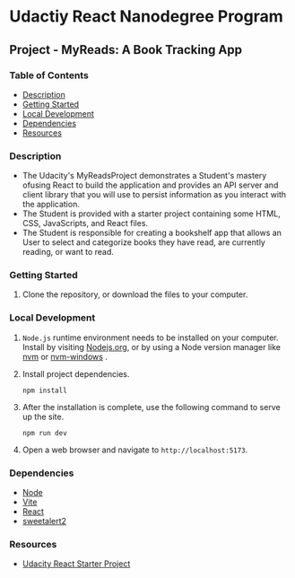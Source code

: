 # Udactiy React Nanodegree Program

## Project - MyReads: A Book Tracking App

### Table of Contents

- [Description](#description)
- [Getting Started](#getting-started)
- [Local Development](#local-development)
- [Dependencies](#dependencies)
- [Resources](#resources)

### Description

- The Udacity's MyReadsProject demonstrates a Student's mastery ofusing React to build the application and provides an API server and client library that you will use to persist information as you interact with the application.
- The Student is provided with a starter project containing some HTML, CSS, JavaScripts, and React files.
- The Student is responsible for creating a bookshelf app that allows an User to select and categorize books they have read, are currently reading, or want to read.

### Getting Started

1. Clone the repository, or download the files to your computer.

### Local Development

1. `Node.js` runtime environment needs to be installed on your computer. Install by visiting [Nodejs.org](https://nodejs.org/en), or by using a Node version manager like [nvm](https://github.com/nvm-sh/nvm 'Node Version Manager - POSIX-compliant bash script to manage multiple active node.js versions') or [nvm-windows](https://github.com/coreybutler/nvm-windows 'A node.js version management utility for Windows. Ironically written in Go.') .

2. Install project dependencies.

   ```shell
   npm install
   ```

3. After the installation is complete, use the following command to serve up the site.

   ```shell
   npm run dev
   ```

4. Open a web browser and navigate to `http://localhost:5173`.

### Dependencies

- [Node](https://nodejs.org/en)
- [Vite](https://vite.dev/guide/)
- [React](https://react.dev/)
- [sweetalert2](https://sweetalert2.github.io/)

### Resources

- [Udacity React Starter Project](https://github.com/udacity/nd0191-c1-myreads/)

